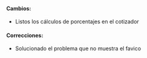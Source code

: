 <h4>Cambios:</h4>  
<ul>   
    <li>Listos los cálculos de porcentajes en el cotizador</li>
</ul>

<h4>Correcciones:</h4> 
<ul>
<li>Solucionado el problema que no muestra el favico</li>
</ul>

